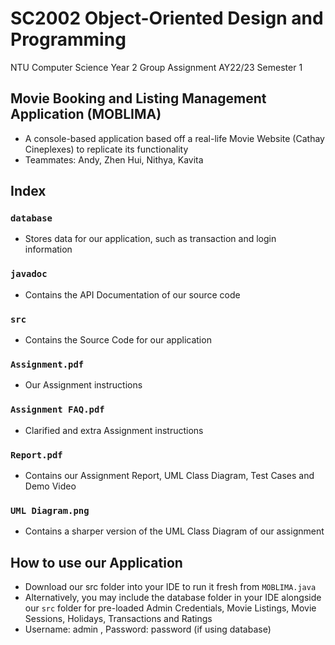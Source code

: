# SC2002 Object-Oriented Design and Programming
NTU Computer Science Year 2 Group Assignment AY22/23 Semester 1

## Movie Booking and Listing Management Application (MOBLIMA)
- A console-based application based off a real-life Movie Website (Cathay Cineplexes) to replicate its functionality
- Teammates: Andy, Zhen Hui, Nithya, Kavita

## Index

### `database`
- Stores data for our application, such as transaction and login information

### `javadoc`
- Contains the API Documentation of our source code

### `src`
- Contains the Source Code for our application

### `Assignment.pdf`
- Our Assignment instructions

### `Assignment FAQ.pdf`
- Clarified and extra Assignment instructions

### `Report.pdf`
- Contains our Assignment Report, UML Class Diagram, Test Cases and Demo Video

### `UML Diagram.png`
- Contains a sharper version of the UML Class Diagram of our assignment

## How to use our Application
- Download our src folder into your IDE to run it fresh from `MOBLIMA.java`
- Alternatively, you may include the database folder in your IDE alongside our `src` folder for pre-loaded Admin Credentials, Movie Listings, Movie Sessions, Holidays, Transactions and Ratings
- Username: admin , Password: password (if using database)
